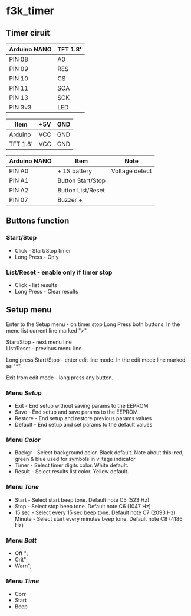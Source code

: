 # f3k_timer
## Timer ciruit
| Arduino NANO | TFT 1.8' |
| --- | --- |
| PIN 08 | A0 |
| PIN 09 | RES |
| PIN 10 | CS |
| PIN 11 | SOA |
| PIN 13 | SCK |
| PIN 3v3 | LED |

| Item | +5V | GND |
| --- | --- | --- |
| Arduino | VCC | GND |
| TFT 1.8' | VCC | GND |

| Arduino NANO | Item | Note |
| --- | --- | --- |
| PIN A0 | + 1S battery | Voltage detect |
| PIN A1 | Button Start/Stop | |
| PIN A2 | Button List/Reset | |
| PIN 07 | Buzzer + | |

## Buttons function
### Start/Stop      
* Click - Start/Stop timer
* Long Press - Only 

### List/Reset - enable only if timer stop
* Click - list results
* Long Press - Clear results

## Setup menu
Enter to the Setup menu - on timer stop Long Press both buttons.
In the menu list current line marked ">".

Start/Stop - next menu line     
List/Reset - previous menu line     

Long press Start/Stop - enter edit line mode. In the edit mode line marked as "*".

Exit from edit mode - long press any button.

### Menu *Setup*
* Exit    - End setup without saving params to the EEPROM
* Save    - End setup and save params to the EEPROM
* Restore - End setup and restore previous params values
* Default - End setup and set params to the default values

### Menu *Color*
* Backgr  - Select background color. Black default. Note about this: red, green & blue used for symbols in viltage indicator
* Timer   - Select timer digits color. White default.
* Result  - Select results list color. Yellow default.

### Menu *Tone*
* Start   - Select start beep tone. Default note C5 (523 Hz)
* Stop    - Select stop beep tone. Default note C6 (1047 Hz)
* 15 sec  - Select every 15 sec beep tone. Default note C7 (2093 Hz)
Minute  - Select start every minutes beep tone. Default note C8 (4186 Hz)

### Menu *Batt*
* Off ";
* Crit";
* Warn";

### Menu *Time*
* Corr
* Start
* Beep
